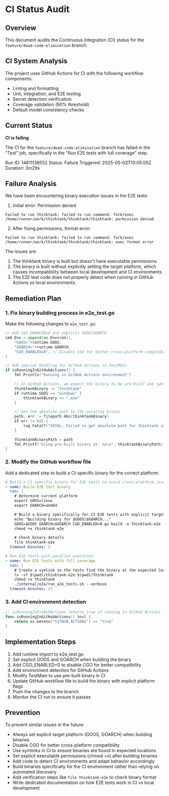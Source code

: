 # CI Status Audit

## Overview

This document audits the Continuous Integration (CI) status for the `feature/dead-code-elimination` branch.

## CI System Analysis

The project uses GitHub Actions for CI with the following workflow components:
- Linting and formatting
- Unit, integration, and E2E testing
- Secret detection verification
- Coverage validation (90% threshold)
- Default model consistency checks

## Current Status

**CI is failing**

The CI for the `feature/dead-code-elimination` branch has failed in the "Test" job, specifically in the "Run E2E tests with full coverage" step.

Run ID: 14811138552
Status: Failure
Triggered: 2025-05-03T13:05:05Z
Duration: 3m29s

## Failure Analysis

We have been encountering binary execution issues in the E2E tests:

1. Initial error: Permission denied
```
Failed to run thinktank: failed to run command: fork/exec /home/runner/work/thinktank/thinktank/thinktank: permission denied
```

2. After fixing permissions, format error:
```
Failed to run thinktank: failed to run command: fork/exec /home/runner/work/thinktank/thinktank/thinktank: exec format error
```

The issues are:

1. The thinktank binary is built but doesn't have executable permissions.
2. The binary is built without explicitly setting the target platform, which causes incompatibility between local development and CI environments.
3. The E2E test code does not properly detect when running in GitHub Actions vs local environments.

## Remediation Plan

### 1. Fix binary building process in e2e_test.go

Make the following changes to `e2e_test.go`:

```go
// Add CGO_ENABLED=0 and explicit GOOS/GOARCH
cmd.Env = append(os.Environ(),
    "GOOS="+runtime.GOOS,
    "GOARCH="+runtime.GOARCH,
    "CGO_ENABLED=0", // Disable CGO for better cross-platform compatibility
)

// Add special handling for GitHub Actions in TestMain
if isRunningInGitHubActions() {
    fmt.Println("Running in GitHub Actions environment")

    // In GitHub Actions, we expect the binary to be pre-built and symlinked by the workflow
    thinktankBinary := "thinktank"
    if runtime.GOOS == "windows" {
        thinktankBinary += ".exe"
    }

    // Get the absolute path to the existing binary
    path, err := filepath.Abs(thinktankBinary)
    if err != nil {
        log.Fatalf("FATAL: Failed to get absolute path for thinktank in GitHub Actions: %v", err)
    }

    thinktankBinaryPath = path
    fmt.Printf("Using pre-built binary at: %s\n", thinktankBinaryPath)
}
```

### 2. Modify the GitHub workflow file

Add a dedicated step to build a CI-specific binary for the correct platform:

```yaml
# Build a CI-specific binary for E2E tests to avoid cross-platform issues
- name: Build E2E test binary
  run: |
    # Determine current platform
    export GOOS=linux
    export GOARCH=amd64

    # Build a binary specifically for CI E2E tests with explicit target platform
    echo "Building binary for $GOOS/$GOARCH..."
    GOOS=$GOOS GOARCH=$GOARCH CGO_ENABLED=0 go build -o thinktank-e2e ./cmd/thinktank
    chmod +x thinktank-e2e

    # Check binary details
    file thinktank-e2e
  timeout-minutes: 2

# Run E2E tests with parallel execution
- name: Run E2E tests with full coverage
  run: |
    # Create a symlink so the tests find the binary at the expected location
    ln -sf $(pwd)/thinktank-e2e $(pwd)/thinktank
    chmod +x thinktank
    ./internal/e2e/run_e2e_tests.sh --verbose
  timeout-minutes: 15
```

### 3. Add CI environment detection

```go
// isRunningInGitHubActions returns true if running in GitHub Actions
func isRunningInGitHubActions() bool {
    return os.Getenv("GITHUB_ACTIONS") == "true"
}
```

## Implementation Steps

1. Add runtime import to e2e_test.go
2. Set explicit GOOS and GOARCH when building the binary
3. Add CGO_ENABLED=0 to disable CGO for better compatibility
4. Add environment detection for GitHub Actions
5. Modify TestMain to use pre-built binary in CI
6. Update GitHub workflow file to build the binary with explicit platform flags
7. Push the changes to the branch
8. Monitor the CI run to ensure it passes

## Prevention

To prevent similar issues in the future:
- Always set explicit target platform (GOOS, GOARCH) when building binaries
- Disable CGO for better cross-platform compatibility
- Use symlinks in CI to ensure binaries are found in expected locations
- Set explicit executable permissions (chmod +x) after building binaries
- Add code to detect CI environments and adapt behavior accordingly
- Build binaries specifically for the CI environment rather than relying on automated discovery
- Add verification steps like `file thinktank-e2e` to check binary format
- Write dedicated documentation on how E2E tests work in CI vs local development
